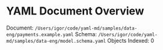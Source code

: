 # YAML Document Overview
Document: `/Users/igor/code/yaml-md/samples/data-eng/payments.example.yaml`
Schema: `/Users/igor/code/yaml-md/samples/data-eng/model.schema.yaml`
Objects Indexed: 0